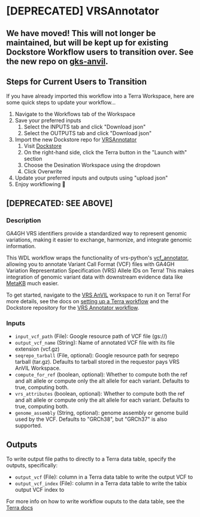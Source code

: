 # [DEPRECATED] VRSAnnotator

## We have moved! This will not longer be maintained, but will be kept up for existing Dockstore Workflow users to transition over. See the new repo on [gks-anvil](https://github.com/gks-anvil/vrs-annotator).

## Steps for Current Users to Transition 

If you have already imported this workflow into a Terra Workspace, here are some quick steps to update your workflow...

1. Navigate to the Workflows tab of the Workspace
2. Save your preferred inputs
   1. Select the INPUTS tab and click "Download json"
   2. Select the OUTPUTS tab and click "Download json"
3. Import the new Dockstore repo for [VRSAnnotator](https://dockstore.org/workflows/github.com/gks-anvil/vrs-annotator/VRSAnnotator:main?tab=info)
   1. Visit [Dockstore](https://dockstore.org/workflows/github.com/gks-anvil/vrs-annotator/VRSAnnotator:main?tab=info)
   2. On the right-hand side, click the Terra button in the "Launch with" section
   3. Choose the Desination Workspace using the dropdown
   4. Click Overwrite
4. Update your preferred inputs and outputs using "upload json"
5. Enjoy workflowing 🥳

## [DEPRECATED: SEE ABOVE]

### Description
GA4GH VRS identifiers provide a standardized way to represent genomic variations, making it easier to exchange, harmonize, and integrate genomic information. 

This WDL workflow wraps the functionality of vrs-python's [vcf_annotator](https://github.com/ga4gh/vrs-python/blob/main/docs/extras/vcf_annotator.md), allowing you to annotate Variant Call Format (VCF) files with GA4GH Variation Representation Specification (VRS) Allele IDs on Terra! This makes integration of genomic variant data with downstream evidence data like [MetaKB](https://search.cancervariants.org/) much easier.

To get started, navigate to the [VRS AnVIL](https://app.terra.bio/#workspaces/terra-test-bwalsh/vrs_anvil) workspace to run it on Terra! For more details, see the docs on [setting up a Terra workflow](https://support.terra.bio/hc/en-us/articles/360036379771-Overview-Running-workflows-in-Terra) and the Dockstore repository for the [VRS Annotator workflow](https://dockstore.org/my-workflows/github.com/ohsu-comp-bio/vrs-annotator/VRSAnnotator).

### Inputs
- `input_vcf_path` (File): Google resource path of VCF file (gs://)
- `output_vcf_name` (String): Name of annotated VCF file with its file extension (vcf.gz)
- `seqrepo_tarball` (File, optional): Google resource path for seqrepo tarball (tar.gz). Defaults to tarball stored in the requestor pays VRS AnVIL Workspace.
- `compute_for_ref` (boolean, optional): Whether to compute both the ref and alt allele or compute only the alt allele for each variant. Defaults to true, computing both.
- `vrs_attributes` (boolean, optional): Whether to compute both the ref and alt allele or compute only the alt allele for each variant. Defaults to true, computing both.
- `genome_assembly` (String, optional): genome assembly or genome build used by the VCF. Defaults to "GRCh38", but "GRCh37" is also supported.


## Outputs
To write output file paths to directly to a Terra data table, specify the outputs, specifically:
- `output_vcf` (File): column in a Terra data table to write the output VCF to
- `output_vcf_index` (File): column in a Terra data table to write the tabix output VCF index to

For more info on how to write workflow ouputs to the data table, see the [Terra docs](https://support.terra.bio/hc/en-us/articles/4500420806299-Writing-workflow-outputs-to-the-data-table)
